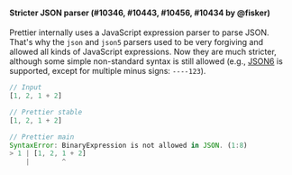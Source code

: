 #### Stricter JSON parser (#10346, #10443, #10456, #10434 by @fisker)

Prettier internally uses a JavaScript expression parser to parse JSON. That's why the `json` and `json5` parsers used to be very forgiving and allowed all kinds of JavaScript expressions. Now they are much stricter, although some simple non-standard syntax is still allowed (e.g., [JSON6](https://github.com/d3x0r/JSON6) is supported, except for multiple minus signs: `----123`).

<!-- prettier-ignore -->
```js
// Input
[1, 2, 1 + 2]

// Prettier stable
[1, 2, 1 + 2]

// Prettier main
SyntaxError: BinaryExpression is not allowed in JSON. (1:8)
> 1 | [1, 2, 1 + 2]
    |        ^
```
